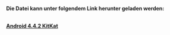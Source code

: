 <p><b>Die Datei kann unter folgendem Link herunter geladen werden:<b></p>
<br>
<a href="http://worldofwarcry.sytes.net/android/roms/SM-T530/Stock Rom 4.4.2/
DBT-T530XXU1AOA1-20150130102505/DBT-T530XXU1AOA1-20150130102505.zip">Android 4.4.2 KitKat</a>
<br>
<br>
<br>
<br>
<br>
<br>
<br>
<br>
<br>
